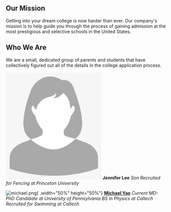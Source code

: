 ## Our Mission

Getting into your dream college is now harder than ever. Our company's mission is to help guide you through the process of gaining admission at the most prestigious and selective schools in the United States.

## Who We Are

We are a small, dedicated group of parents and students that have collectively figured out all of the details in the college application process.

![woman.png](/assets/images/woman.png)
**Jennifer Lee**
*Son Recruited for Fencing at Princeton University*

![michael.png](/assets/images/michael.png){ .width="50%" height="50%"}
[**Michael Yao**](https://michaelsyao.com)
*Current MD-PhD Candidate at University of Pennsylvania*
*BS in Physics at Caltech*
*Recruited for Swimming at Caltech*


